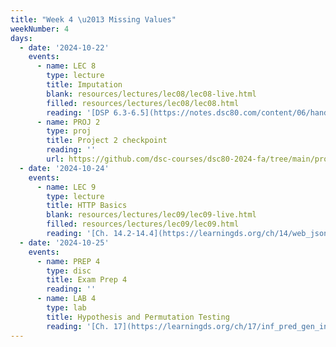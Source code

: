 ```yaml
---
title: "Week 4 \u2013 Missing Values"
weekNumber: 4
days:
  - date: '2024-10-22'
    events:
      - name: LEC 8
        type: lecture
        title: Imputation
        blank: resources/lectures/lec08/lec08-live.html
        filled: resources/lectures/lec08/lec08.html
        reading: '[DSP 6.3-6.5](https://notes.dsc80.com/content/06/handling-missing-data.html)'
      - name: PROJ 2
        type: proj
        title: Project 2 checkpoint
        reading: ''
        url: https://github.com/dsc-courses/dsc80-2024-fa/tree/main/projects/project02
  - date: '2024-10-24'
    events:
      - name: LEC 9
        type: lecture
        title: HTTP Basics
        blank: resources/lectures/lec09/lec09-live.html
        filled: resources/lectures/lec09/lec09.html
        reading: '[Ch. 14.2-14.4](https://learningds.org/ch/14/web_json.html)'
  - date: '2024-10-25'
    events:
      - name: PREP 4
        type: disc
        title: Exam Prep 4
        reading: ''
      - name: LAB 4
        type: lab
        title: Hypothesis and Permutation Testing
        reading: '[Ch. 17](https://learningds.org/ch/17/inf_pred_gen_intro.html)'
---
```

